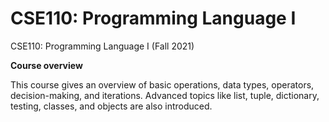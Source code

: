 # CSE110: Programming Language I
CSE110: Programming Language I (Fall 2021)

**Course overview**

This course gives an overview of basic operations, data types, operators, decision-making, and iterations. Advanced topics like list, tuple, dictionary, testing, classes, and objects are also introduced.
